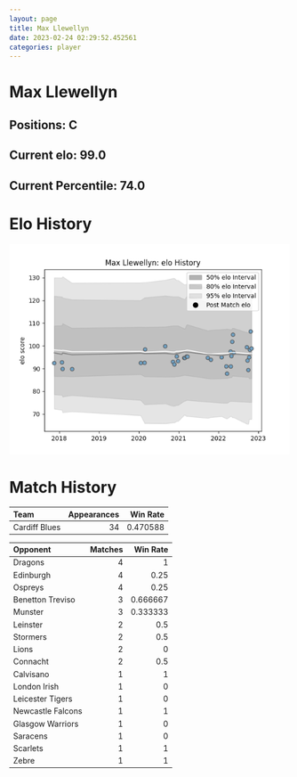 ```yaml
---  
layout: page  
title: Max Llewellyn  
date: 2023-02-24 02:29:52.452561  
categories: player  
---
```

# Max Llewellyn

## Positions: C

## Current elo: 99.0

## Current Percentile: 74.0

# Elo History


![elo history](history_MaxLlewellyn.png)
# Match History


| Team          |   Appearances |   Win Rate |
|:--------------|--------------:|-----------:|
| Cardiff Blues |            34 |   0.470588 |

| Opponent          |   Matches |   Win Rate |
|:------------------|----------:|-----------:|
| Dragons           |         4 |   1        |
| Edinburgh         |         4 |   0.25     |
| Ospreys           |         4 |   0.25     |
| Benetton Treviso  |         3 |   0.666667 |
| Munster           |         3 |   0.333333 |
| Leinster          |         2 |   0.5      |
| Stormers          |         2 |   0.5      |
| Lions             |         2 |   0        |
| Connacht          |         2 |   0.5      |
| Calvisano         |         1 |   1        |
| London Irish      |         1 |   0        |
| Leicester Tigers  |         1 |   0        |
| Newcastle Falcons |         1 |   1        |
| Glasgow Warriors  |         1 |   0        |
| Saracens          |         1 |   0        |
| Scarlets          |         1 |   1        |
| Zebre             |         1 |   1        |
